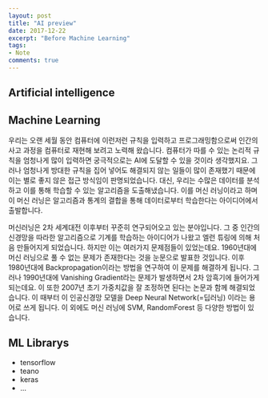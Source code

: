 ```yaml
---
layout: post
title: "AI preview"
date: 2017-12-22
excerpt: "Before Machine Learning"
tags:
- Note
comments: true
---
```

## Artificial intelligence

## Machine Learning
 우리는 오랜 세월 동안 컴퓨터에 이런저런 규칙을 입력하고 프로그래밍함으로써 인간의 사고 과정을 컴퓨터로 재현해 보려고 노력해 왔습니다. 컴퓨터가 따를 수 있는 논리적 규칙을 엄청나게 많이 입력하면 궁극적으로는 AI에 도달할 수 있을 것이라 생각했지요. 그러나 엄청나게 방대한 규칙을 집어 넣어도 해결되지 않는 일들이 많이 존재했기 때문에 이는 별로 좋지 않은 접근 방식임이 판명되었습니다. 대신, 우리는 수많은 데이터를 분석하고 이를 통해 학습할 수 있는 알고리즘을 도출해냈습니다. 이를 머신 러닝이라고 하며 이 머신 러닝은 알고리즘과 통계의 결합을 통해 데이터로부터 학습한다는 아이디어에서 출발합니다.

머신러닝은 2차 세계대전 이후부터 꾸준히 연구되어오고 있는 분야입니다. 그 중 인간의 신경망을 따라한 알고리즘으로 기계를 학습하는 아이디어가 나왔고 엘런 튜링에 의해 처음 만들어지게 되었습니다. 하지만 이는 여러가지 문제점들이 있었는데요. 1960년대에 머신 러닝으로 풀 수 없는 문제가 존재한다는 것을 눈문으로 발표한 것입니다. 이후 1980년대에 Backpropagation이라는 방법을 연구하여 이 문제를 해결하게 됩니다. 그러나 1990년대에 Vanishing Gradient라는 문제가 발생하면서 2차 암흑기에 들어가게 되는데요. 이 또한 2007년 초기 가중치값을 잘 조정하면 된다는 논문과 함께 해결되었습니다. 이 때부터 이 인공신경망 모델을 Deep Neural Network(=딥러닝) 이라는 용어로 쓰게 됩니다. 이 외에도 머신 러닝에 SVM, RandomForest 등 다양한 방법이 있습니다.

## ML Librarys
- tensorflow
- teano
- keras
- ...
